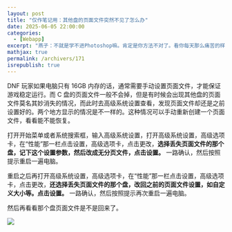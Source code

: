 ```yaml
---
layout: post
title: "仅作笔记用：其他盘的页面文件突然不见了怎么办"
date: 2025-06-05 22:00:00
categories: 
  - [Webapp]
excerpt: "燕子：不就是学不进Photoshop嘛。肯定是你方法不对了。看你每天那么痛苦的样子，以后我就帮助你吧，每周教你一点，包你学习既轻松又少走弯路。不过在你学习开始前要申明一点：任何软件都是用来干实事的，一切都要从实用开始。"
mathjax: true
permalink: /archivers/171
isrepublish: true
---
```


DNF 玩家如果电脑只有 16GB 内存的话，通常需要手动设置页面文件，才能保证游戏稳定运行。而 C 盘的页面文件一般不会掉，但是有时候会出现其他盘的页面文件莫名其妙消失的情况，而此时去高级系统设置查看，发现页面文件却还是之前设置好的。两个地方显示的情况是不一样的。这种情况可以手动重新创建一个页面文件，看看能不能恢复。

打开开始菜单或者系统搜索框，输入高级系统设置，打开高级系统设置，高级选项卡，在“性能”那一栏点击设置，高级选项卡，点击更改，**选择丢失页面文件的那个盘，记下这个设置参数，然后改成无分页文件，点击设置。** 一路确认，然后按照提示重启一遍电脑。

重启之后再打开高级系统设置，高级选项卡，在“性能”那一栏点击设置，高级选项卡，点击更改，**还选择丢失页面文件的那个盘，改回之前的页面文件设置，如自定义大小等。点击设置。** 一路确认，然后按照提示再次重启一遍电脑。

然后再看看那个盘页面文件是不是回来了。

![](https://images.weserv.nl?url=https://img2024.cnblogs.com/blog/2259503/202506/2259503-20250605222359443-2139334993.png)